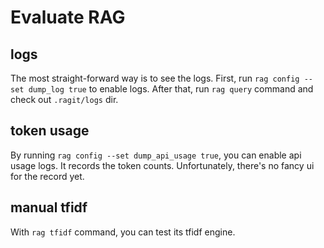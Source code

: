 # Evaluate RAG

## logs

The most straight-forward way is to see the logs. First, run `rag config --set dump_log true` to enable logs. After that, run `rag query` command and check out `.ragit/logs` dir.

## token usage

By running `rag config --set dump_api_usage true`, you can enable api usage logs. It records the token counts. Unfortunately, there's no fancy ui for the record yet.

## manual tfidf

With `rag tfidf` command, you can test its tfidf engine.
